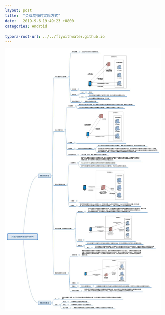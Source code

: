 ```yaml
---
layout: post
title:  "负载均衡的实现方式"
date:   2019-9-6 19:49:23 +0800
categories: Android

typora-root-url: ../../flywithwater.github.io
---
```


![负载均衡网络技术架构](/assets/负载均衡网络技术架构.jpg)

